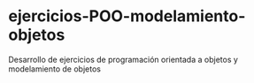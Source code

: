 # ejercicios-POO-modelamiento-objetos
Desarrollo de ejercicios de programación orientada a objetos y modelamiento de objetos
